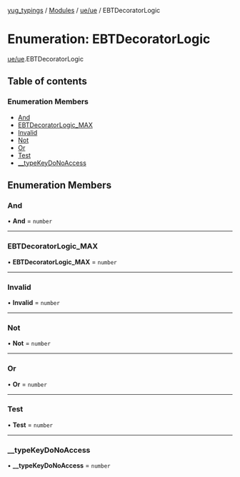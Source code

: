 [yug_typings](../README.md) / [Modules](../modules.md) / [ue/ue](../modules/ue_ue.md) / EBTDecoratorLogic

# Enumeration: EBTDecoratorLogic

[ue/ue](../modules/ue_ue.md).EBTDecoratorLogic

## Table of contents

### Enumeration Members

- [And](ue_ue.EBTDecoratorLogic.md#and)
- [EBTDecoratorLogic\_MAX](ue_ue.EBTDecoratorLogic.md#ebtdecoratorlogic_max)
- [Invalid](ue_ue.EBTDecoratorLogic.md#invalid)
- [Not](ue_ue.EBTDecoratorLogic.md#not)
- [Or](ue_ue.EBTDecoratorLogic.md#or)
- [Test](ue_ue.EBTDecoratorLogic.md#test)
- [\_\_typeKeyDoNoAccess](ue_ue.EBTDecoratorLogic.md#__typekeydonoaccess)

## Enumeration Members

### And

• **And** = `number`

___

### EBTDecoratorLogic\_MAX

• **EBTDecoratorLogic\_MAX** = `number`

___

### Invalid

• **Invalid** = `number`

___

### Not

• **Not** = `number`

___

### Or

• **Or** = `number`

___

### Test

• **Test** = `number`

___

### \_\_typeKeyDoNoAccess

• **\_\_typeKeyDoNoAccess** = `number`
